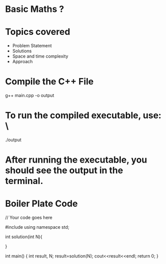 # Basic Maths ?

# Topics covered
<ul>
<li>  Problem Statement
<li>  Solutions
<li>  Space and time complexity
<li>  Approach 
</ul>

# Compile the C++ File
g++ main.cpp -o output

# To run the compiled executable, use: \
./output

# After running the executable, you should see the output in the terminal.

# Boiler Plate Code

// Your code goes here

#include <iostream>
using namespace std;

int solution(int N){
    
}

int main() {
    int result, N;
    result=solution(N);
    cout<<result<<endl;
    return 0;
}
